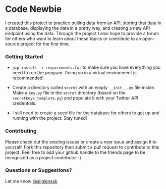 # Code Newbie

I created this project to practice pulling data from an API, storing that data in a database, displaying the data in a pretty way, and creating a new API endpoint using the data. Through the project I also hope to provide a forum for others who want to learn about these topics or contribute to an open-source project for the first time. 

### Getting Started ###
* `pip install -r requirements.txt` to make sure you have everything you need to run the program. Doing so in a virtual environment is recommended!

* Create a directory called `secret` with an empty `__init__.py` file inside. Make a `key.py` file in the `secret` directory (based on the `secretkeys_template.py`) and populate it with your Twitter API credentials.

* I still need to create a seed file for the database for others to get up and running with the project. Stay tuned! 


### Contributing ###

Please check out the existing issues or create a new issue and assign it to yourself. Fork this repository then submit a pull request to contribute to this project. Feel free to add your github handle to the friends page to be recognized as a project contributor :) 

### Questions or Suggestions? ###
Let me know [@aliglenesk](https://twitter.com/aliglenesk)